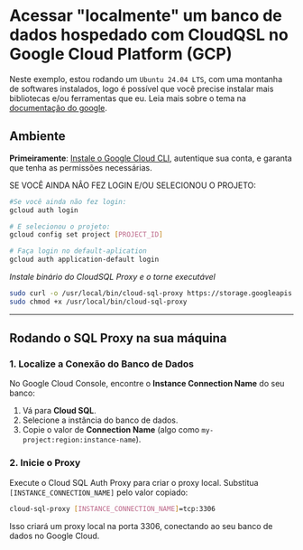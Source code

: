 # Acessar "localmente" um banco de dados hospedado com CloudQSL no Google Cloud Platform (GCP)

Neste exemplo, estou rodando um `Ubuntu 24.04 LTS`, com uma montanha de softwares instalados, logo é possível que vocẽ precise instalar mais bibliotecas e/ou ferramentas que eu.
Leia mais sobre o tema na [documentação do google](https://cloud.google.com/sql/docs/mysql/sql-proxy?hl=pt-br).

## Ambiente

**Primeiramente**: [Instale o Google Cloud CLI](./install_cli.md), autentique sua conta, e garanta que tenha as permissões necessárias.

SE VOCÊ AINDA NÂO FEZ LOGIN E/OU SELECIONOU O PROJETO:
```sh
#Se você ainda não fez login:
gcloud auth login

# E selecionou o projeto:
gcloud config set project [PROJECT_ID]

# Faça login no default-aplication
gcloud auth application-default login
```

*Instale binário do CloudSQL Proxy e o torne executável*
```sh
sudo curl -o /usr/local/bin/cloud-sql-proxy https://storage.googleapis.com/cloud-sql-connectors/cloud-sql-proxy/v2.14.3/cloud-sql-proxy.linux.amd64
sudo chmod +x /usr/local/bin/cloud-sql-proxy
```

-----------------

## Rodando o SQL Proxy na sua máquina

### 1. **Localize a Conexão do Banco de Dados**
No Google Cloud Console, encontre o **Instance Connection Name** do seu banco:

1. Vá para **Cloud SQL**.
2. Selecione a instância do banco de dados.
3. Copie o valor de **Connection Name** (algo como `my-project:region:instance-name`).


### 2. **Inicie o Proxy**
Execute o Cloud SQL Auth Proxy para criar o proxy local. Substitua `[INSTANCE_CONNECTION_NAME]` pelo valor copiado:

```bash
cloud-sql-proxy [INSTANCE_CONNECTION_NAME]=tcp:3306
```

Isso criará um proxy local na porta 3306, conectando ao seu banco de dados no Google Cloud.

